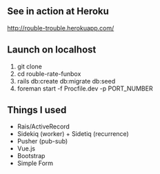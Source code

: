 ## See in action at Heroku
http://rouble-trouble.herokuapp.com/

## Launch on localhost  
1. git clone
2. cd rouble-rate-funbox
3. rails db:create db:migrate db:seed
4. foreman start -f Procfile.dev -p PORT_NUMBER

## Things I used
- Rais/ActiveRecord
- Sidekiq (worker) + Sidetiq (recurrence)
- Pusher (pub-sub)
- Vue.js
- Bootstrap
- Simple Form
